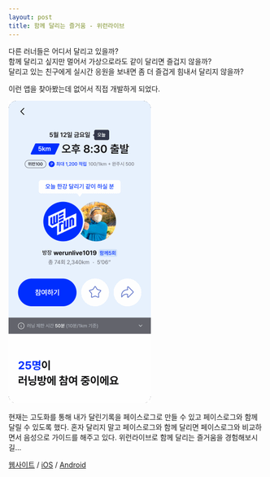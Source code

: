 ```yaml
---
layout: post
title: 함께 달리는 즐거움 - 위런라이브
---
```


다른 러너들은 어디서 달리고 있을까?  
함께 달리고 싶지만 멀어서 가상으로라도 같이 달리면 즐겁지 않을까?  
달리고 있는 친구에게 실시간 응원을 보내면 좀 더 즐겁게 힘내서 달리지 않을까?

이런 앱을 찾아봤는데 없어서 직접 개발하게 되었다.

![werunlive](/assets/images/werunlive_app.gif)

현재는 고도화를 통해 내가 달린기록을 페이스로그로 만들 수 있고 페이스로그와 함께 달릴 수 있도록 했다. 혼자 달리지 말고 페이스로그와 함께 달리면 페이스로그와 비교하면서 음성으로 가이드를 해주고 있다. 위런라이브로 함께 달리는 즐거움을 경험해보시길...

[웹사이트](https://werunlive.com) / [iOS](https://apps.apple.com/kr/app/%EC%9C%84%EB%9F%B0%EB%9D%BC%EC%9D%B4%EB%B8%8C/id1628532307) / [Android](https://play.google.com/store/apps/details?id=com.werunlive.app)
